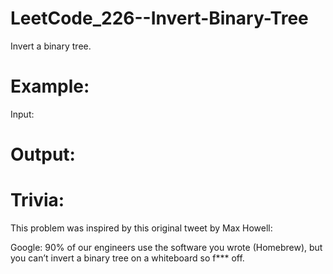 # LeetCode_226--Invert-Binary-Tree

Invert a binary tree.

# Example:

Input:



# Output:



# Trivia:

This problem was inspired by this original tweet by Max Howell:

Google: 90% of our engineers use the software you wrote (Homebrew), but you can’t invert a binary tree on a whiteboard so f*** off.
